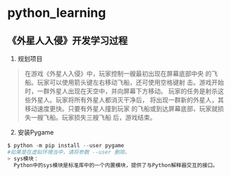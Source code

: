 # python_learning
## 《外星人入侵》开发学习过程
1. 规划项目
> 在游戏《外星人入侵》中，玩家控制一艘最初出现在屏幕底部中央
的飞船。玩家可以使用箭头键左右移动飞船，还可使用空格键射
击。游戏开始时，一群外星人出现在天空中，并向屏幕下方移动。
玩家的任务是射杀这些外星人。玩家将所有外星人都消灭干净后，
将出现一群新的外星人，其移动速度更快。只要有外星人撞到玩家
的飞船或到达屏幕底部，玩家就损失一艘飞船。玩家损失三艘飞船
后，游戏结束。
2. 安装Pygame
```python
$ python -m pip install --user pygame 
#如果是在虚拟环境当中，请将参数 --user 删除。
> sys模块：
  Python中的sys模块是标准库中的一个内置模块，提供了与Python解释器交互的接口。
  


